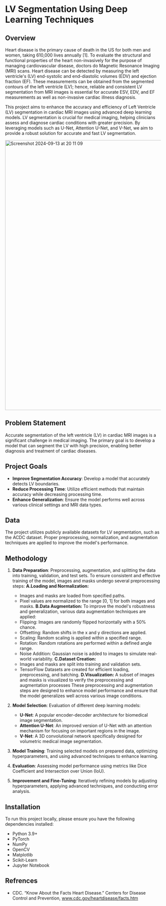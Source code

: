 # **LV Segmentation Using Deep Learning Techniques**

## **Overview**
Heart disease is the primary cause of death in the US for both men and women, taking 610,000 lives annually [1]. To evaluate the structural and functional properties of the heart non-invasively for the purpose of managing cardiovascular disease, doctors do Magnetic Resonance Imaging (MRI) scans. Heart disease can be detected by measuring the left ventricle's (LV) end-systolic and end-diastolic volumes (EDV) and ejection fraction (EF). These measurements can be obtained from the segmented contours of the left ventricle (LV); hence, reliable and consistent LV segmentation from MRI images is essential for accurate ESV, EDV, and EF measurements as well as non-invasive cardiac illness diagnosis.


This project aims to enhance the accuracy and efficiency of Left Ventricle (LV) segmentation in cardiac MRI images using advanced deep learning models. LV segmentation is crucial for medical imaging, helping clinicians assess and diagnose cardiac conditions with greater precision. By leveraging models such as U-Net, Attention U-Net, and V-Net, we aim to provide a robust solution for accurate and fast LV segmentation.

<img width="871" alt="Screenshot 2024-09-13 at 20 11 09" src="https://github.com/user-attachments/assets/dfc35359-ee94-483c-9edf-9714b3b2f5c1">


## **Problem Statement**
Accurate segmentation of the left ventricle (LV) in cardiac MRI images is a significant challenge in medical imaging. The primary goal is to develop a model that can segment the LV with high precision, enabling better diagnosis and treatment of cardiac diseases.

## **Project Goals**
- **Improve Segmentation Accuracy**: Develop a model that accurately detects LV boundaries.
- **Reduce Processing Time**: Utilize efficient methods that maintain accuracy while decreasing processing time.
- **Enhance Generalization**: Ensure the model performs well across various clinical settings and MRI data types.

## **Data**
The project utilizes publicly available datasets for LV segmentation, such as the ACDC dataset. Proper preprocessing, normalization, and augmentation techniques are applied to improve the model's performance.

## **Methodology**
1. **Data Preparation**: Preprocessing, augmentation, and splitting the data into training, validation, and test sets.
   To ensure consistent and effective training of the model, images and masks undergo several preprocessing steps:
   **A.Loading and Normalization:**
   - Images and masks are loaded from specified paths.
   - Pixel values are normalized to the range [0, 1] for both images and masks.
   **B.Data Augmentation:**
     To improve the model's robustness and generalization, various data augmentation techniques are applied:
   - Flipping: Images are randomly flipped horizontally with a 50% chance.
   - Offsetting: Random shifts in the x and y directions are applied.
   - Scaling: Random scaling is applied within a specified range.
   - Rotation: Random rotations are performed within a defined angle range.
   - Noise Addition: Gaussian noise is added to images to simulate real-world variability.
   **C.Dataset Creation:**
   - Images and masks are split into training and validation sets.
   - TensorFlow Datasets are created for efficient loading, preprocessing, and batching.
   **D.Visualization:**
         A subset of images and masks is visualized to verify the preprocessing and augmentation processes These preprocessing and augmentation steps are designed to enhance model performance and ensure that the model generalizes well across various image conditions.


3. **Model Selection**: Evaluation of different deep learning models:
   - **U-Net**: A popular encoder-decoder architecture for biomedical image segmentation.
   - **Attention U-Net**: An improved version of U-Net with an attention mechanism for focusing on important regions in the image.
   - **V-Net**: A 3D convolutional network specifically designed for volumetric medical image segmentation.
4. **Model Training**: Training selected models on prepared data, optimizing hyperparameters, and using advanced techniques to enhance learning.
5. **Evaluation**: Assessing model performance using metrics like Dice Coefficient and Intersection over Union (IoU).
6. **Improvement and Fine-Tuning**: Iteratively refining models by adjusting hyperparameters, applying advanced techniques, and conducting error analysis.

## **Installation**

To run this project locally, please ensure you have the following dependencies installed:

- Python 3.9+
- PyTorch
- NumPy
- OpenCV
- Matplotlib
- Scikit-Learn
- Jupyter Notebook

## **Refrences**
- CDC. “Know About the Facts Heart Disease.” Centers for Disease Control and Prevention, www.cdc.gov/heartdisease/facts.htm
 






